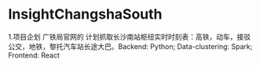 # InsightChangshaSouth

1.项目企划
广铁局官网的
计划抓取长沙南站枢纽实时时刻表：高铁，动车，接驳公交，地铁，黎托汽车站长途大巴。Backend: Python; Data-clustering: Spark; Frontend: React
